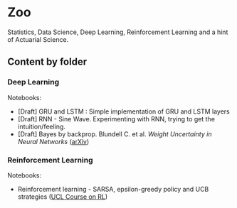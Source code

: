 # Zoo

Statistics, Data Science, Deep Learning, Reinforcement Learning and a hint of Actuarial Science.

## Content by folder


### Deep Learning
Notebooks:
- [Draft] GRU and LSTM : Simple implementation of GRU and LSTM layers
- [Draft] RNN - Sine Wave. Experimenting with RNN, trying to get the intuition/feeling.
- [Draft] Bayes by backprop. Blundell C. et al. *Weight Uncertainty in Neural Networks* ([arXiv](https://arxiv.org/abs/1505.05424))


### Reinforcement Learning
Notebooks:
- Reinforcement learning - SARSA, epsilon-greedy policy and UCB strategies ([UCL Course on RL](http://www0.cs.ucl.ac.uk/staff/d.silver/web/Teaching.html))
